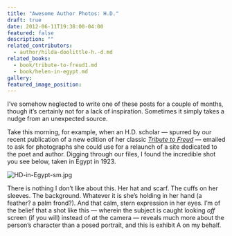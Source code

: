 ```yaml
---
title: "Awesome Author Photos: H.D."
draft: true
date: 2012-06-11T19:38:00-04:00
featured: false
description: ""
related_contributors:
  - author/hilda-doolittle-h.-d.md
related_books:
  - book/tribute-to-freud1.md
  - book/helen-in-egypt.md
gallery:
featured_image_position: 
---
```


I’ve somehow neglected to write one of these posts for a couple of months, though it’s certainly not for a lack of inspiration. Sometimes it simply takes a nudge from an unexpected source.

Take this morning, for example, when an H.D. scholar — spurred by our recent publication of a new edition of her classic [_Tribute to Freud_](http://ndbooks.com/book/tribute-to-freud1) — emailed to ask for photographs she could use for a relaunch of a site dedicated to the poet and author. Digging through our files, I found the incredible shot you see below, taken in Egypt in 1923. 

![HD-in-Egypt-sm.jpg](https://www.ndbooks.com/images/journal/HD-in-Egypt-sm.jpg)

There is nothing I don’t like about this. Her hat and scarf. The cuffs on her sleeves. The background. Whatever it is she’s holding in her hand (a feather? a palm frond?). And that calm, stern expression in her eyes. I’m of the belief that a shot like this — wherein the subject is caught looking _off_ screen (if you will) instead of _at_ the camera — reveals much more about the person’s character than a posed portrait, and this is exhibit A on my behalf. 

